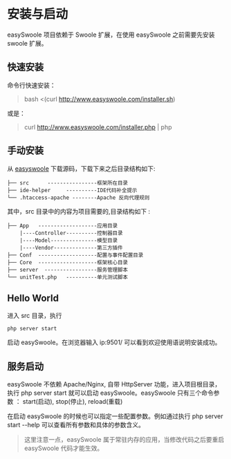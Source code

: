 # 安装与启动
easySwoole 项目依赖于 Swoole 扩展，在使用 easySwoole 之前需要先安装 swoole 扩展。
## 快速安装
命令行快速安装：

> bash <(curl http://www.easyswoole.com/installer.sh)

或是：

> curl http://www.easyswoole.com/installer.php | php

## 手动安装

从 [easyswoole](https://github.com/kiss291323003/easyswoole) 下载源码，下载下来之后目录结构如下:
```
├── src      ----------------框架所在目录
├── ide-helper     ----------IDE代码补全提示
└── .htaccess-apache --------Apache 反向代理规则
```
其中，src 目录中的内容为项目需要的,目录结构如下 :
```
├── App   -------------------应用目录
    |----Controller----------控制器目录
    |----Model---------------模型目录
    |----Vendor--------------第三方插件
├── Conf  -------------------配置与事件配置目录
├── Core  -------------------框架核心目录
├── server  -----------------服务管理脚本
└── unitTest.php   ----------单元测试脚本
```
## Hello World
进入 src 目录，执行
```
php server start 
```
启动 easySwoole。在浏览器输入 ip:9501/ 可以看到欢迎使用语说明安装成功。

## 服务启动
easySwoole 不依赖 Apache/Nginx, 自带 HttpServer 功能，进入项目根目录，执行 php server start 就可以启动 easySwoole。easySwoole 只有三个命令参数 ： start(启动), stop(停止), reload(重载)

在启动 easySwoole 的时候也可以指定一些配置参数。例如通过执行 php server start --help 可以查看所有参数和具体的参数含义。

> 这里注意一点，easySwoole 属于常驻内存的应用，当修改代码之后要重启 easySwoole 代码才能生效。